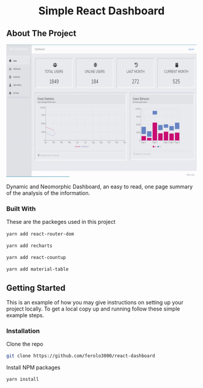 <!-- PROJECT SHIELDS -->
<!--
*** I'm using markdown "reference style" links for readability.
*** Reference links are enclosed in brackets [ ] instead of parentheses ( ).
*** See the bottom of this document for the declaration of the reference variables
*** for contributors-url, forks-url, etc. This is an optional, concise syntax you may use.
*** https://www.markdownguide.org/basic-syntax/#reference-style-links
-->

<!-- PROJECT LOGO -->
<br />
<p align="center">
  <h1 align="center">Simple React Dashboard</h1>
</p>

<!-- ABOUT THE PROJECT -->

## About The Project

<img src="./src/images/dashboard.gif" width="auto" height="350" />

Dynamic and Neomorphic Dashboard, an easy to read, one page summary of the analysis of the information.

### Built With

These are the packeges used in this project

`yarn add react-router-dom`

`yarn add recharts`

`yarn add react-countup`

`yarn add material-table`

<!-- GETTING STARTED -->

## Getting Started

This is an example of how you may give instructions on setting up your project locally.
To get a local copy up and running follow these simple example steps.

### Installation

Clone the repo

```sh
git clone https://github.com/ferolo3000/react-dashboard
```

Install NPM packages

```sh
yarn install
```
